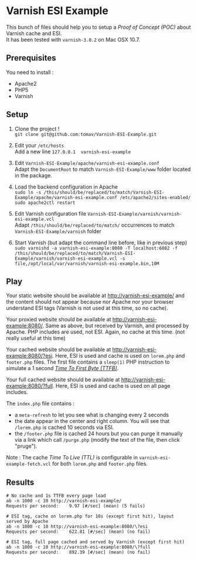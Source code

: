 # Varnish ESI Example

This bunch of files should help you to setup a _Proof of Concept (POC)_ about Varnish cache and ESI.  
It has been tested with `varnish-3.0.2` on Mac OSX 10.7.

## Prerequisites

You need to install :

* Apache2
* PHP5
* Varnish 

## Setup

1. Clone the project !  
`git clone git@github.com:tomav/Varnish-ESI-Example.git`

2. Edit your `/etc/hosts`  
Add a new line `127.0.0.1  varnish-esi-example`

3. Edit `Varnish-ESI-Example/apache/varnish-esi-example.conf`  
Adapt the `DocumentRoot` to match `Varnish-ESI-Example/www` folder located in the package.

4. Load the backend configuration in Apache  
`sudo ln -s /this/should/be/replaced/to/match/Varnish-ESI-Example/apache/varnish-esi-example.conf /etc/apache2/sites-enabled/`  
`sudo apache2ctl restart`

5. Edit Varnish configuration file `Varnish-ESI-Example/varnish/varnish-esi-example.vcl`  
Adapt `/this/should/be/replaced/to/match/` occurrences to match `Varnish-ESI-Example/varnish` folder

6. Start Varnish (but adapt the command line before, like in previous step)  
`sudo varnishd -a varnish-esi-example:8080 -T localhost:6082 -f /this/should/be/replaced/to/match/Varnish-ESI-Example/varnish/varnish-esi-example.vcl -s file,/opt/local/var/varnish/varnish-esi-example.bin,10M`

## Play

Your static website should be available at [http://varnish-esi-example/](http://varnish-esi-example/) and the content should not appear because nor Apache nor your browser understand ESI tags (Varnish is not used at this time, so no cache).

Your proxied website should be available at [http://varnish-esi-example:8080/](http://varnish-esi-example:8080). Same as above, but received by Varnish, and processed by Apache. PHP includes are used, not ESI. Again, no cache at this time. (not really useful at this time)

Your cached website should be available at [http://varnish-esi-example:8080/?esi](http://varnish-esi-example:8080/?esi). Here, ESI is used and cache is  used on `lorem.php` and `footer.php` files. The first file contains a `sleep(1)` PHP instruction to simulate a 1 second _[Time To First Byte (TTFB)](http://en.wikipedia.org/wiki/Time_To_First_Byte)_. 

Your full cached website should be available at [http://varnish-esi-example:8080/?full](http://varnish-esi-example:8080/?full). Here, ESI is used and cache is  used on all page includes. 

The `ìndex.php` file contains :

* a `meta-refresh` to let you see what is changing every 2 seconds
* the date appear in the center and right column. You will see that `/lorem.php` is cached 10 seconds via ESI.  
* the `/footer.php` file is cached 24 hours but you can purge it manually via a link which call `/purge.php` (modify the text of the file, then click "pruge").

Note : The cache _Time To Live (TTL)_ is configurable in `varnish-esi-example-fetch.vcl` for both `lorem.php` and `footer.php` files.

## Results

`# No cache and 1s TTFB every page load`  
`ab -n 1000 -c 10 http://varnish-esi-example/`  
`Requests per second:    9.97 [#/sec] (mean) (5 fails)`


`# ESI tag, cache on lorem.php for 10s (except first hit), layout served by Apache`  
`ab -n 1000 -c 10 http://varnish-esi-example:8080/\?esi`  
`Requests per second:    622.81 [#/sec] (mean) (no fail)`

`# ESI tag, full page cached and served by Varnish (except first hit)`  
`ab -n 1000 -c 10 http://varnish-esi-example:8080/\?full`  
`Requests per second:    892.39 [#/sec] (mean) (no fail)`

